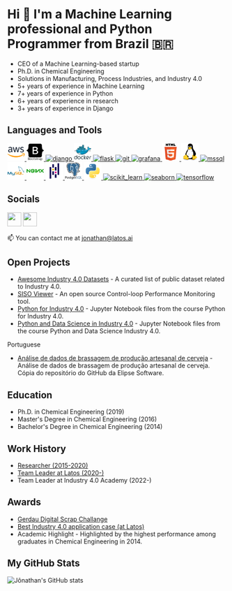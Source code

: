 # Hi 👋 I'm a Machine Learning professional and Python Programmer from Brazil 🇧🇷

* CEO of a Machine Learning-based startup
* Ph.D. in Chemical Engineering
* Solutions in Manufacturing, Process Industries, and Industry 4.0
* 5+ years of experience in Machine Learning
* 7+ years of experience in Python 
* 6+ years of experience in research
* 3+ years of experience in Django

## Languages and Tools
<p align="left"> <a href="https://aws.amazon.com" target="_blank" rel="noreferrer"> <img src="https://raw.githubusercontent.com/devicons/devicon/master/icons/amazonwebservices/amazonwebservices-original-wordmark.svg" alt="aws" width="40" height="40"/> </a> <a href="https://getbootstrap.com" target="_blank" rel="noreferrer"> <img src="https://raw.githubusercontent.com/devicons/devicon/master/icons/bootstrap/bootstrap-plain-wordmark.svg" alt="bootstrap" width="40" height="40"/> </a> <a href="https://www.djangoproject.com/" target="_blank" rel="noreferrer"> <img src="https://cdn.worldvectorlogo.com/logos/django.svg" alt="django" width="40" height="40"/> </a> <a href="https://www.docker.com/" target="_blank" rel="noreferrer"> <img src="https://raw.githubusercontent.com/devicons/devicon/master/icons/docker/docker-original-wordmark.svg" alt="docker" width="40" height="40"/> </a> <a href="https://flask.palletsprojects.com/" target="_blank" rel="noreferrer"> <img src="https://www.vectorlogo.zone/logos/pocoo_flask/pocoo_flask-icon.svg" alt="flask" width="40" height="40"/> </a> <a href="https://git-scm.com/" target="_blank" rel="noreferrer"> <img src="https://www.vectorlogo.zone/logos/git-scm/git-scm-icon.svg" alt="git" width="40" height="40"/> </a> <a href="https://grafana.com" target="_blank" rel="noreferrer"> <img src="https://www.vectorlogo.zone/logos/grafana/grafana-icon.svg" alt="grafana" width="40" height="40"/> </a> <a href="https://www.w3.org/html/" target="_blank" rel="noreferrer"> <img src="https://raw.githubusercontent.com/devicons/devicon/master/icons/html5/html5-original-wordmark.svg" alt="html5" width="40" height="40"/> </a> <a href="https://www.linux.org/" target="_blank" rel="noreferrer"> <img src="https://raw.githubusercontent.com/devicons/devicon/master/icons/linux/linux-original.svg" alt="linux" width="40" height="40"/> </a> <a href="https://www.microsoft.com/en-us/sql-server" target="_blank" rel="noreferrer"> <img src="https://www.svgrepo.com/show/303229/microsoft-sql-server-logo.svg" alt="mssql" width="40" height="40"/> </a> <a href="https://www.mysql.com/" target="_blank" rel="noreferrer"> <img src="https://raw.githubusercontent.com/devicons/devicon/master/icons/mysql/mysql-original-wordmark.svg" alt="mysql" width="40" height="40"/> </a> <a href="https://www.nginx.com" target="_blank" rel="noreferrer"> <img src="https://raw.githubusercontent.com/devicons/devicon/master/icons/nginx/nginx-original.svg" alt="nginx" width="40" height="40"/> </a> <a href="https://pandas.pydata.org/" target="_blank" rel="noreferrer"> <img src="https://raw.githubusercontent.com/devicons/devicon/2ae2a900d2f041da66e950e4d48052658d850630/icons/pandas/pandas-original.svg" alt="pandas" width="40" height="40"/> </a> <a href="https://www.postgresql.org" target="_blank" rel="noreferrer"> <img src="https://raw.githubusercontent.com/devicons/devicon/master/icons/postgresql/postgresql-original-wordmark.svg" alt="postgresql" width="40" height="40"/> </a> <a href="https://www.python.org" target="_blank" rel="noreferrer"> <img src="https://raw.githubusercontent.com/devicons/devicon/master/icons/python/python-original.svg" alt="python" width="40" height="40"/> </a> <a href="https://scikit-learn.org/" target="_blank" rel="noreferrer"> <img src="https://upload.wikimedia.org/wikipedia/commons/0/05/Scikit_learn_logo_small.svg" alt="scikit_learn" width="40" height="40"/> </a> <a href="https://seaborn.pydata.org/" target="_blank" rel="noreferrer"> <img src="https://seaborn.pydata.org/_images/logo-mark-lightbg.svg" alt="seaborn" width="40" height="40"/> </a> <a href="https://www.tensorflow.org" target="_blank" rel="noreferrer"> <img src="https://www.vectorlogo.zone/logos/tensorflow/tensorflow-icon.svg" alt="tensorflow" width="40" height="40"/> </a> </p>

## Socials
<p align="left"> 
  <a href="https://www.github.com/jonathanwvd" target="_blank" rel="noreferrer"><img src="https://raw.githubusercontent.com/danielcranney/readme-generator/main/public/icons/socials/github.svg" width="32" height="32" /></a> 
  <a href="https://www.linkedin.com/in/jwvd/" target="_blank" rel="noreferrer"><img src="https://raw.githubusercontent.com/danielcranney/readme-generator/main/public/icons/socials/linkedin.svg" width="32" height="32" /></a> 
</p>

📫 You can contact me at [jonathan@latos.ai](mailto:jonathan@latos.ai)

## Open Projects
* [Awesome Industry 4.0 Datasets](https://github.com/latosai/analise_brassagem/blob/master/code/analise_dos_dados.ipynb) - A curated list of public dataset related to Industry 4.0.
* [SISO Viewer](https://github.com/jonathanwvd/sisoviewer) - An open source Control-loop Performance Monitoring tool.
* [Python for Industry 4.0](https://github.com/i40a/python-for-industry40/blob/main/README.md) - Jupyter Notebook files from the course Python for Industry 4.0.
* [Python and Data Science in Industry 4.0](https://github.com/i40a/python-and-data-science-in-industry40) - Jupyter Notebook files from the course Python and Data Science Industry 4.0.

Portuguese
* [Análise de dados de brassagem de produção artesanal de cerveja](https://github.com/latosai/analise_brassagem) - Análise de dados de brassagem de produção artesanal de cerveja. Cópia do repositório do GitHub da Elipse Software.

## Education
* Ph.D. in Chemical Engineering (2019)
* Master's Degree in Chemical Engineering (2016)
* Bachelor's Degree in Chemical Engineering (2014)

## Work History
* [Researcher (2015-2020)](<RESEARCH.md>)
* [Team Leader at Latos (2020-)](<LATOS.md>)
* Team Leader at Industry 4.0 Academy (2022-)

## Awards
* [Gerdau Digital Scrap Challange](https://www.herox.com/digitalscrap)
* [Best Industry 4.0 application case (at Latos)](https://abii.com.br/final-do-premio-abii-destaca-projetos-de-industria-4-0/)
* Academic Highlight - Highlighted by the highest performance among graduates in Chemical Engineering in 2014.


## My GitHub Stats
![Jônathan's GitHub stats](https://github-readme-stats.vercel.app/api?username=jonathanwvd&show_icons=true&theme=dark)
